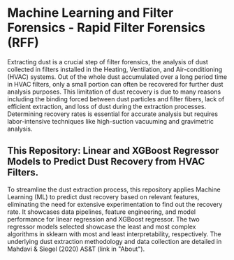 # Machine Learning and Filter Forensics - Rapid Filter Forensics (RFF)
Extracting dust is a crucial step of filter forensics, the analysis of dust collected in filters installed in the Heating, Ventilation, and Air-conditioning (HVAC) systems. 
Out of the whole dust accumulated over a long period time in HVAC filters, only a small portion can often be recovered for further dust analysis purposes. This limitation of dust recovery is due to many reasons including the binding forced between dust particles and filter fibers, lack of efficient extraction, and loss of dust during the extraction processes. Determining recovery rates is essential for accurate analysis but requires labor-intensive techniques like high-suction vacuuming and gravimetric analysis. 

## This Repository: Linear and XGBoost Regressor Models to Predict Dust Recovery from HVAC Filters.
To streamline the dust extraction process, this repository applies Machine Learning (ML) to predict dust recovery based on relevant features, eliminating the need for extensive experimentation to find out the recovery rate. It showcases data pipelines, feature engineering, and model performance for linear regression and XGBoost regressor. The two regressor models selected showcase the least and most complex algorithms in sklearn with most and least interpretability, respectively. The underlying dust extraction methodology and data collection are detailed in Mahdavi & Siegel (2020) AS&T (link in "About").

